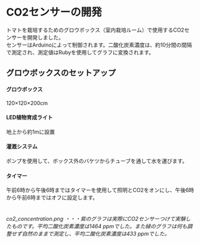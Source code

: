 # CO2センサーの開発
トマトを栽培するためのグロウボックス（室内栽培ルーム）で使用するCO2センサーを開発しました。<br>
センサーはArduinoによって制御されます。二酸化炭素濃度は、約10分間の間隔で測定され、測定値はRubyを使用してグラフに変換されます。
## グロウボックスのセットアップ
#### グロウボックス
120×120×200cm
#### LED植物育成ライト
地上から約1mに設置
#### 灌漑システム
ポンプを使用して、ボックス外のバケツからチューブを通して水を運びます。
#### タイマー
午前6時から午後6時まではタイマーを使用して照明とCO2をオンにし、午後6時から午前6時まではオフに設定します。<br><br>
###### co2_concentration.png ・・・紫のグラフは実際にCO2センサーつけて実験したものです。平均二酸化炭素濃度は1464 ppmでした。また緑のグラフは何も調整せず自然のままで測定し、平均二酸化炭素濃度は433 ppmでした。
